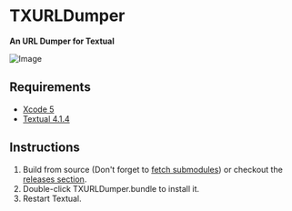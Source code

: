 TXURLDumper
===========

__An URL Dumper for Textual__

![Image](http://i.imgur.com/0rAadPg.png)


Requirements
------------

- [Xcode 5](https://itunes.apple.com/de/app/xcode/id497799835)
- [Textual 4.1.4](https://github.com/codeux/Textual)


Instructions
------------

1. Build from source (Don't forget to [fetch submodules](https://stackoverflow.com/questions/3796927/how-to-git-clone-including-submodules)) or checkout the [releases section](https://github.com/foldericon/TXURLDumper/releases).
2. Double-click TXURLDumper.bundle to install it.
3. Restart Textual.
